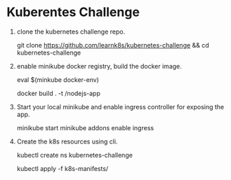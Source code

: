 # Kuberentes Challenge

1. clone the kubernetes challenge repo.
    
    git clone https://github.com/learnk8s/kubernetes-challenge && cd kubernetes-challenge

2. enable minikube docker registry, build the docker image. 

    eval $(minkube docker-env)

    docker build . -t <username>/nodejs-app

3. Start your local minikube and enable ingress controller for exposing the app.

    minikube start
    minikube addons enable ingress

4. Create the k8s resources using cli.

    kubectl create ns kubernetes-challenge     
    
    kubectl apply -f k8s-manifests/
    